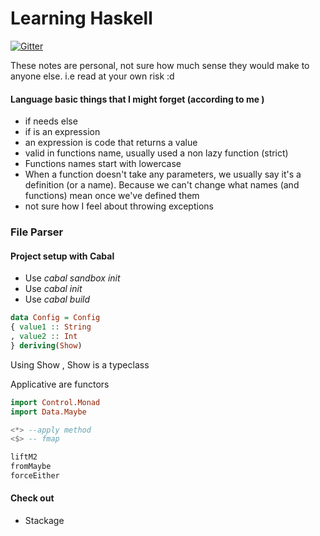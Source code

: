 Learning Haskell
===============

[![Gitter](https://badges.gitter.im/Join%20Chat.svg)](https://gitter.im/Andrea/LearningHaskell?utm_source=badge&utm_medium=badge&utm_campaign=pr-badge&utm_content=badge)

These notes are personal, not sure how much sense they would make to anyone else. i.e read at your own risk :d
#### Language basic things that I might forget (according to me )

* if needs else
* if is an expression 
* an expression is code that returns a value
* valid in functions name, usually used a non lazy function (strict)
* Functions names start with lowercase 
* When a function doesn't take any parameters, we usually say it's a definition (or a name). Because we can't change what names (and functions) mean once we've defined them
* not sure how I feel about throwing exceptions

### File Parser

#### Project setup with Cabal

* Use *cabal sandbox init*
* Use *cabal init*
* Use *cabal build*
 

```Haskell 
data Config = Config
{ value1 :: String
, value2 :: Int
} deriving(Show)
``` 

Using Show , Show is a typeclass

Applicative are functors

```Haskell 
import Control.Monad
import Data.Maybe

<*> --apply method
<$> -- fmap

liftM2
fromMaybe
forceEither
```

#### Check out

* Stackage
